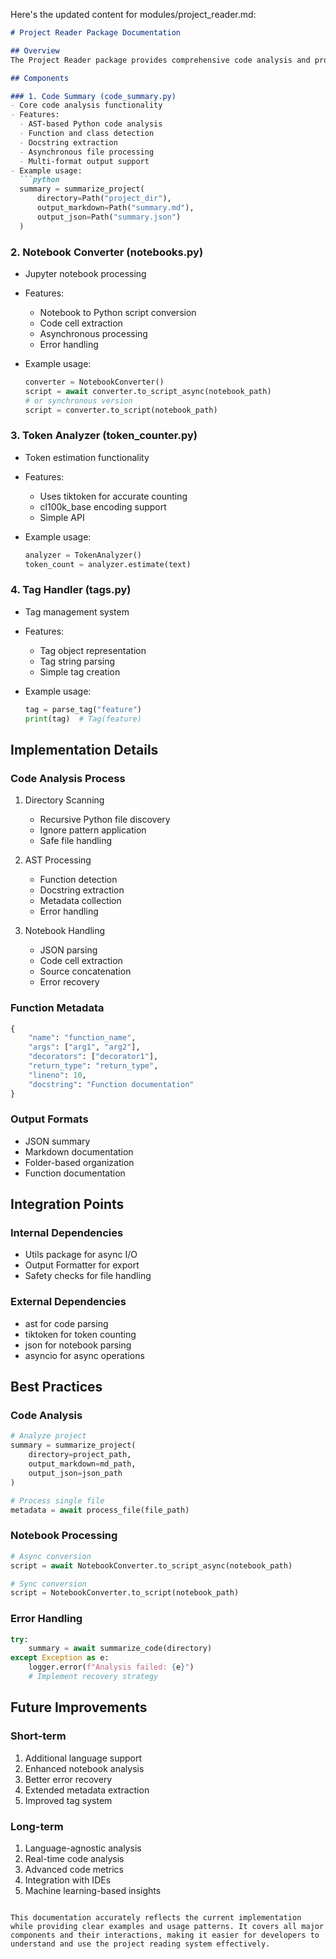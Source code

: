 Here's the updated content for modules/project_reader.md:

```markdown
# Project Reader Package Documentation

## Overview
The Project Reader package provides comprehensive code analysis and project summarization capabilities. It includes Python code analysis, Jupyter notebook processing, token counting, and tag handling functionality, with support for multiple output formats.

## Components

### 1. Code Summary (code_summary.py)
- Core code analysis functionality
- Features:
  - AST-based Python code analysis
  - Function and class detection
  - Docstring extraction
  - Asynchronous file processing
  - Multi-format output support
- Example usage:
  ```python
  summary = summarize_project(
      directory=Path("project_dir"),
      output_markdown=Path("summary.md"),
      output_json=Path("summary.json")
  )
  ```

### 2. Notebook Converter (notebooks.py)

- Jupyter notebook processing
- Features:
  - Notebook to Python script conversion
  - Code cell extraction
  - Asynchronous processing
  - Error handling
- Example usage:

  ```python
  converter = NotebookConverter()
  script = await converter.to_script_async(notebook_path)
  # or synchronous version
  script = converter.to_script(notebook_path)
  ```

### 3. Token Analyzer (token_counter.py)

- Token estimation functionality
- Features:
  - Uses tiktoken for accurate counting
  - cl100k_base encoding support
  - Simple API
- Example usage:

  ```python
  analyzer = TokenAnalyzer()
  token_count = analyzer.estimate(text)
  ```

### 4. Tag Handler (tags.py)

- Tag management system
- Features:
  - Tag object representation
  - Tag string parsing
  - Simple tag creation
- Example usage:

  ```python
  tag = parse_tag("feature")
  print(tag)  # Tag(feature)
  ```

## Implementation Details

### Code Analysis Process

1. Directory Scanning
   - Recursive Python file discovery
   - Ignore pattern application
   - Safe file handling

2. AST Processing
   - Function detection
   - Docstring extraction
   - Metadata collection
   - Error handling

3. Notebook Handling
   - JSON parsing
   - Code cell extraction
   - Source concatenation
   - Error recovery

### Function Metadata

```python
{
    "name": "function_name",
    "args": ["arg1", "arg2"],
    "decorators": ["decorator1"],
    "return_type": "return_type",
    "lineno": 10,
    "docstring": "Function documentation"
}
```

### Output Formats

- JSON summary
- Markdown documentation
- Folder-based organization
- Function documentation

## Integration Points

### Internal Dependencies

- Utils package for async I/O
- Output Formatter for export
- Safety checks for file handling

### External Dependencies

- ast for code parsing
- tiktoken for token counting
- json for notebook parsing
- asyncio for async operations

## Best Practices

### Code Analysis

```python
# Analyze project
summary = summarize_project(
    directory=project_path,
    output_markdown=md_path,
    output_json=json_path
)

# Process single file
metadata = await process_file(file_path)
```

### Notebook Processing

```python
# Async conversion
script = await NotebookConverter.to_script_async(notebook_path)

# Sync conversion
script = NotebookConverter.to_script(notebook_path)
```

### Error Handling

```python
try:
    summary = await summarize_code(directory)
except Exception as e:
    logger.error(f"Analysis failed: {e}")
    # Implement recovery strategy
```

## Future Improvements

### Short-term

1. Additional language support
2. Enhanced notebook analysis
3. Better error recovery
4. Extended metadata extraction
5. Improved tag system

### Long-term

1. Language-agnostic analysis
2. Real-time code analysis
3. Advanced code metrics
4. Integration with IDEs
5. Machine learning-based insights

```

This documentation accurately reflects the current implementation while providing clear examples and usage patterns. It covers all major components and their interactions, making it easier for developers to understand and use the project reading system effectively.
